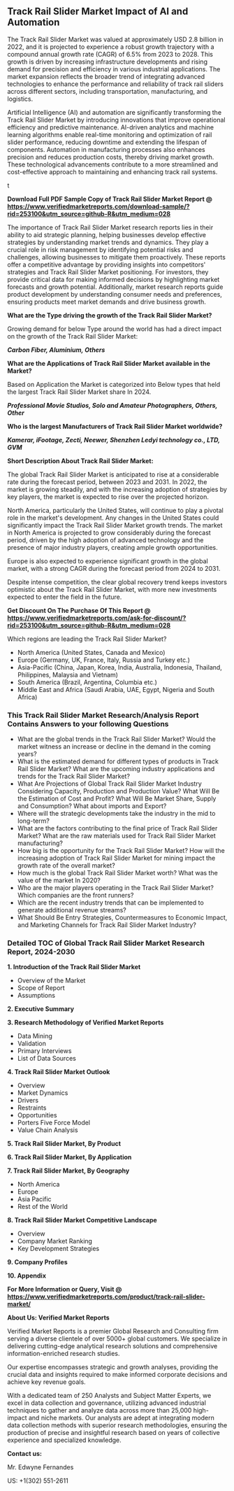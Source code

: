 <h2>Track Rail Slider Market Impact of AI and Automation</h2><p>The Track Rail Slider Market was valued at approximately USD 2.8 billion in 2022, and it is projected to experience a robust growth trajectory with a compound annual growth rate (CAGR) of 6.5% from 2023 to 2028. This growth is driven by increasing infrastructure developments and rising demand for precision and efficiency in various industrial applications. The market expansion reflects the broader trend of integrating advanced technologies to enhance the performance and reliability of track rail sliders across different sectors, including transportation, manufacturing, and logistics.</p><p>Artificial Intelligence (AI) and automation are significantly transforming the Track Rail Slider Market by introducing innovations that improve operational efficiency and predictive maintenance. AI-driven analytics and machine learning algorithms enable real-time monitoring and optimization of rail slider performance, reducing downtime and extending the lifespan of components. Automation in manufacturing processes also enhances precision and reduces production costs, thereby driving market growth. These technological advancements contribute to a more streamlined and cost-effective approach to maintaining and enhancing track rail systems.</p>t</p><p id="" class=""><strong>Download Full PDF Sample Copy of Track Rail Slider Market Report @ <a href="https://www.verifiedmarketreports.com/download-sample/?rid=253100&utm_source=github-R&utm_medium=028" target="_blank">https://www.verifiedmarketreports.com/download-sample/?rid=253100&utm_source=github-R&utm_medium=028</a></strong></p><p>The importance of&nbsp;Track Rail Slider Market research reports lies in their ability to aid strategic planning, helping businesses develop effective strategies by understanding market trends and dynamics. They play a crucial role in risk management by identifying potential risks and challenges, allowing businesses to mitigate them proactively. These reports offer a competitive advantage by providing insights into competitors' strategies and Track Rail Slider Market positioning. For investors, they provide critical data for making informed decisions by highlighting market forecasts and growth potential. Additionally, market research reports guide product development by understanding consumer needs and preferences, ensuring products meet market demands and drive business growth.</p><p><strong>What are the&nbsp;Type driving the growth of the Track Rail Slider Market?</strong></p><p id="" class="">Growing demand for below Type around the world has had a direct impact on the growth of the Track Rail Slider Market:</p><em><strong>Carbon Fiber, Aluminium, Others</strong></em></p><strong>What are the&nbsp;Applications&nbsp;of Track Rail Slider Market available in the Market?</strong></p><p id="" class="">Based on Application the Market is categorized into Below types that held the largest Track Rail Slider Market share In 2024.</p><em><strong>Professional Movie Studios, Solo and Amateur Photographers, Others, Other</strong></em></p><strong>Who is the largest Manufacturers of Track Rail Slider Market worldwide?</strong></p><p><em><strong>Kamerar, iFootage, Zecti, Neewer, Shenzhen Ledyi technology co., LTD, GVM</strong></em></p><p id="" class=""><strong>Short Description About Track Rail Slider Market:</strong></p><p>The global Track Rail Slider Market is anticipated to rise at a considerable rate during the forecast period, between 2023 and 2031. In 2022, the market is growing steadily, and with the increasing adoption of strategies by key players, the market is expected to rise over the projected horizon.</p><p>North America, particularly the United States, will continue to play a pivotal role in the market's development. Any changes in the United States could significantly impact the Track Rail Slider Market growth trends. The market in North America is projected to grow considerably during the forecast period, driven by the high adoption of advanced technology and the presence of major industry players, creating ample growth opportunities.</p><p>Europe is also expected to experience significant growth in the global market, with a strong CAGR during the forecast period from 2024 to 2031.</p><p>Despite intense competition, the clear global recovery trend keeps investors optimistic about the Track Rail Slider Market, with more new investments expected to enter the field in the future.</p><p id="" class=""><strong>Get Discount On The Purchase Of This Report @ <a href="https://www.verifiedmarketreports.com/ask-for-discount/?rid=253100&utm_source=github-R&utm_medium=028" target="_blank">https://www.verifiedmarketreports.com/ask-for-discount/?rid=253100&utm_source=github-R&utm_medium=028</a></strong></p>Which regions are leading the Track Rail Slider Market?</p><ul><li>North America (United States, Canada and Mexico)</li><li>Europe (Germany, UK, France, Italy, Russia and Turkey etc.)</li><li>Asia-Pacific (China, Japan, Korea, India, Australia, Indonesia, Thailand, Philippines, Malaysia and Vietnam)</li><li>South America (Brazil, Argentina, Columbia etc.)</li><li>Middle East and Africa (Saudi Arabia, UAE, Egypt, Nigeria and South Africa)</li></ul><h3 id="" class="">This Track Rail Slider Market Research/Analysis Report Contains Answers to your following Questions</h3><ul><li>What are the global trends in the Track Rail Slider Market? Would the market witness an increase or decline in the demand in the coming years?</li><li>What is the estimated demand for different types of products in Track Rail Slider Market? What are the upcoming industry applications and trends for the Track Rail Slider Market?</li><li>What Are Projections of Global Track Rail Slider Market Industry Considering Capacity, Production and Production Value? What Will Be the Estimation of Cost and Profit? What Will Be Market Share, Supply and Consumption? What about imports and Export?</li><li>Where will the strategic developments take the industry in the mid to long-term?</li><li>What are the factors contributing to the final price of Track Rail Slider Market? What are the raw materials used for Track Rail Slider Market manufacturing?</li><li>How big is the opportunity for the Track Rail Slider Market? How will the increasing adoption of Track Rail Slider Market for mining impact the growth rate of the overall market?</li><li>How much is the global Track Rail Slider Market worth? What was the value of the market In 2020?</li><li>Who are the major players operating in the Track Rail Slider Market? Which companies are the front runners?</li><li>Which are the recent industry trends that can be implemented to generate additional revenue streams?</li><li>What Should Be Entry Strategies, Countermeasures to Economic Impact, and Marketing Channels for Track Rail Slider Market Industry?</li></ul><h3 id="" class="">Detailed TOC of Global Track Rail Slider Market Research Report, 2024-2030</h3><p id="" class=""><strong>1. Introduction of the Track Rail Slider Market</strong></p><ul><li>Overview of the Market</li><li>Scope of Report</li><li>Assumptions</li></ul><p id="" class=""><strong>2. Executive Summary</strong></p><p id="" class=""><strong>3. Research Methodology of Verified Market Reports</strong></p><ul><li>Data Mining</li><li>Validation</li><li>Primary Interviews</li><li>List of Data Sources</li></ul><p id="" class=""><strong>4. Track Rail Slider Market Outlook</strong></p><ul><li>Overview</li><li>Market Dynamics</li><li>Drivers</li><li>Restraints</li><li>Opportunities</li><li>Porters Five Force Model</li><li>Value Chain Analysis</li></ul><p id="" class=""><strong>5. Track Rail Slider Market, By Product</strong></p><p id="" class=""><strong>6. Track Rail Slider Market, By Application</strong></p><p id="" class=""><strong>7. Track Rail Slider Market, By Geography</strong></p><ul><li>North America</li><li>Europe</li><li>Asia Pacific</li><li>Rest of the World</li></ul><p id="" class=""><strong>8. Track Rail Slider Market Competitive Landscape</strong></p><ul><li>Overview</li><li>Company Market Ranking</li><li>Key Development Strategies</li></ul><p id="" class=""><strong>9. Company Profiles</strong></p><p id="" class=""><strong>10. Appendix</strong></p><p id="" class=""><strong>For More Information or Query, Visit @ <a href="https://www.verifiedmarketreports.com/product/track-rail-slider-market/" target="_blank">https://www.verifiedmarketreports.com/product/track-rail-slider-market/</a></strong></p><p id="" class=""><strong>About Us: Verified Market Reports</strong></p><p id="" class="">Verified Market Reports is a premier Global Research and Consulting firm serving a diverse clientele of over 5000+ global customers. We specialize in delivering cutting-edge analytical research solutions and comprehensive information-enriched research studies.</p><p id="" class="">Our expertise encompasses strategic and growth analyses, providing the crucial data and insights required to make informed corporate decisions and achieve key revenue goals.</p><p id="" class="">With a dedicated team of 250 Analysts and Subject Matter Experts, we excel in data collection and governance, utilizing advanced industrial techniques to gather and analyze data across more than 25,000 high-impact and niche markets. Our analysts are adept at integrating modern data collection methods with superior research methodologies, ensuring the production of precise and insightful research based on years of collective experience and specialized knowledge.</p><p id="" class=""><strong>Contact us:</strong></p><p id="" class="">Mr. Edwyne Fernandes</p><p id="" class="">US: +1(302) 551-2611</p>